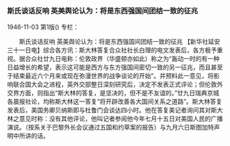 ### 斯氏谈话反响  英美舆论认为：将是东西强国间团结一致的征兆

1946-11-03
第1版()
专栏：

　　斯氏谈话反响
    英美舆论认为：将是东西强国间团结一致的征兆
    【新华社延安三十一日电】综合各方讯：斯大林答复合众社社长白理的电文发表后，各方极予重视。据合众社廿九日电称：伦敦政界（华盛顿亦如此）称之为“轰动一时的有一种日益增长的希望，表示这可能是西方与东方强国间密切一致的另一征兆，而且甚至于结束最近六个月来或现在弥漫世界的战争谈论的开始”。并预料此一意见，将影响联合国大会之进程，英外交部整日深刻研究后，决定不发表正式评论；但伦敦外交界方面，则指出“斯大林的答复，是坚决的，但不是不友谊的。”廿九日瑞典京城各晨报社论，均称斯大林这一答复“将开辟改善各大国间关系之道路”。斯大林答复发表后，美国务卿贝纳斯即与杜鲁门会谈达四小时。他在答复美记者询问其对斯大林之意见时称：没有其他评论，他叫记者参阅他今年七月十五日对美国人民的广播演说。（按系关于巴黎外长会议通过五国和约草案的报告）与九月六日斯图加特声明中所讲的话。
